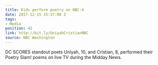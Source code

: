 ```yaml
---
title: Kids perform poetry on NBC-4
date: 2017-12-15 15:37:00 Z
tags:
- Media
position: 42
link: http://bit.ly/UniyahCristianNBC
source: NBC Washington
---
```


DC SCORES standout poets Uniyah, 10, and Cristian, 8, performed their Poetry Slam! poems on live TV during the Midday News. 